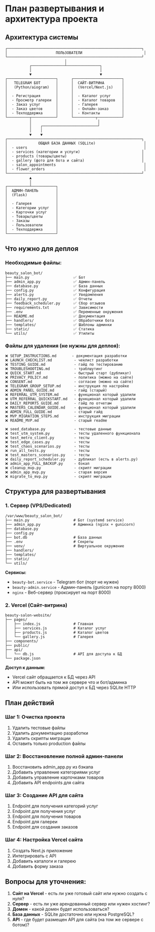 # План развертывания и архитектура проекта

## Архитектура системы

```
┌─────────────────────────────────────────────────────────────┐
│                      ПОЛЬЗОВАТЕЛИ                            │
└─────────────────────────────────────────────────────────────┘
                           │
           ┌───────────────┴───────────────┐
           │                               │
           ▼                               ▼
┌──────────────────────┐      ┌──────────────────────┐
│   TELEGRAM БОТ       │      │  САЙТ-ВИТРИНА        │
│   (Python/aiogram)   │      │  (Vercel/Next.js)    │
│                      │      │                      │
│  - Регистрация       │      │  - Каталог услуг     │
│  - Просмотр галереи  │      │  - Каталог товаров   │
│  - Заказ услуг       │      │  - Галерея           │
│  - Заказ цветов      │      │  - Онлайн-заказ      │
│  - Техподдержка      │      │  - Контакты          │
└──────────┬───────────┘      └──────────┬───────────┘
           │                              │
           │    ┌─────────────────────────┘
           │    │
           ▼    ▼
┌─────────────────────────────────────────────────────────────┐
│              ОБЩАЯ БАЗА ДАННЫХ (SQLite)                      │
│  - users                                                     │
│  - services (категории и услуги)                            │
│  - products (товары/цветы)                                  │
│  - gallery (фото для бота и сайта)                          │
│  - salon_appointments                                        │
│  - flower_orders                                             │
└─────────────────────────────────────────────────────────────┘
           ▲
           │
┌──────────┴───────────┐
│  АДМИН-ПАНЕЛЬ        │
│  (Flask)             │
│                      │
│  - Галерея           │
│  - Категории услуг   │
│  - Карточки услуг    │
│  - Товары/цветы      │
│  - Заказы            │
│  - Пользователи      │
│  - Техподдержка      │
└──────────────────────┘
```

## Что нужно для деплоя

### Необходимые файлы:
```
beauty_salon_bot/
├── main.py                    ✅ Бот
├── admin_app.py               ✅ Админ-панель
├── database.py                ✅ База данных
├── config.py                  ✅ Конфигурация
├── alerts.py                  ✅ Уведомления
├── daily_report.py            ✅ Отчеты
├── feedback_scheduler.py      ✅ Сбор отзывов
├── requirements.txt           ✅ Зависимости
├── .env                       ✅ Переменные окружения
├── README.md                  ✅ Документация
├── handlers/                  ✅ Обработчики бота
├── templates/                 ✅ Шаблоны админки
├── static/                    ✅ Статика
└── utils/                     ✅ Утилиты
```

### Файлы для удаления (не нужны для деплоя):
```
❌ SETUP_INSTRUCTIONS.md       - документация разработки
❌ LAUNCH_CHECKLIST.md          - чеклист разработки
❌ TESTING_GUIDE.md             - гайд по тестированию
❌ TROUBLESHOOTING.md           - траблшутинг
❌ QUICK_START.md               - быстрый старт (дубликат)
❌ PRIVACY_POLICY.md            - политика (можно на сайте)
❌ CONSENT.md                   - согласие (можно на сайте)
❌ TELEGRAM_GROUP_SETUP.md      - инструкция по настройке
❌ ADMIN_PANEL_GUIDE.md         - гайд (старый)
❌ REFERRAL_UTM_SYSTEM.md       - функционал который удалили
❌ UTM_REFERRAL_QUICKSTART.md   - функционал который удалили
❌ DAILY_REPORTS_GUIDE.md       - гайд по отчетам
❌ MASTERS_CALENDAR_GUIDE.md    - функционал который удалили
❌ ADMIN_FULL_GUIDE.md          - старый гайд
❌ MVP_MIGRATION_STEPS.md       - инструкция миграции
❌ README_MVP.md                - старый readme

❌ seed_database.py             - тестовые данные
❌ test_utm_system.py           - тесты удаленного функционала
❌ test_metro_client.py         - тесты
❌ test_edge_cases.py           - тесты
❌ test_chaos_scenarios.py      - тесты
❌ run_all_tests.py             - тесты
❌ test_masters_scenarios.py    - тесты
❌ daily_report_scheduler.py    - дубликат (есть в alerts.py)
❌ admin_app_FULL_BACKUP.py     - бэкап
❌ cleanup_mvp.py               - скрипт миграции
❌ admin_app_mvp.py             - старая версия
❌ migrate_to_mvp.py            - скрипт миграции
```

## Структура для развертывания

### 1. Сервер (VPS/Dedicated)
```
/var/www/beauty_salon_bot/
├── main.py                    # Бот (systemd service)
├── admin_app.py               # Админка (nginx + gunicorn)
├── database.py
├── config.py
├── bot.db                     # База данных
├── .env                       # Секреты
├── venv/                      # Виртуальное окружение
├── handlers/
├── templates/
├── static/
└── utils/
```

**Сервисы:**
- `beauty-bot.service` - Telegram бот (порт не нужен)
- `beauty-admin.service` - Админ-панель (gunicorn на порту 8000)
- `nginx` - Веб-сервер (проксирует на порт 8000)

### 2. Vercel (Сайт-витрина)
```
beauty-salon-website/
├── pages/
│   ├── index.js               # Главная
│   ├── services.js            # Каталог услуг
│   ├── products.js            # Каталог цветов
│   └── gallery.js             # Галерея
├── components/
├── public/
├── api/
│   └── db.js                  # API для доступа к БД
└── package.json
```

**Доступ к данным:**
- Vercel сайт обращается к БД через API
- API может быть на том же сервере что и бот/админка
- Или использовать прямой доступ к БД через SQLite HTTP

## План действий

### Шаг 1: Очистка проекта
1. Удалить тестовые файлы
2. Удалить документацию разработки
3. Удалить скрипты миграции
4. Оставить только production файлы

### Шаг 2: Восстановление полной админ-панели
1. Восстановить admin_app.py из бэкапа
2. Добавить управление категориями услуг
3. Добавить управление карточками товаров
4. Добавить API endpoints для сайта

### Шаг 3: Создание API для сайта
1. Endpoint для получения категорий услуг
2. Endpoint для получения услуг
3. Endpoint для получения товаров
4. Endpoint для галереи
5. Endpoint для создания заказов

### Шаг 4: Настройка Vercel сайта
1. Создать Next.js приложение
2. Интегрировать с API
3. Добавить каталоги и галерею
4. Добавить форму заказа

## Вопросы для уточнения:

1. **Сайт на Vercel** - есть ли уже готовый сайт или нужно создать с нуля?
2. **Сервер** - есть ли уже арендованный сервер или нужен хостинг?
3. **Домен** - какой домен будет использоваться?
4. **База данных** - SQLite достаточно или нужна PostgreSQL?
5. **API** - где будет размещен API для сайта (на том же сервере с ботом)?
